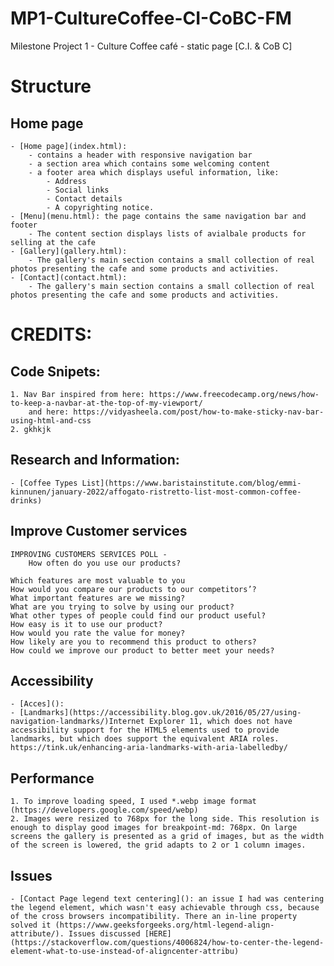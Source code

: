 # MP1-CultureCoffee-CI-CoBC-FM
Milestone Project 1 - Culture Coffee  café - static page [C.I. &amp; CoB C]



# Structure
## Home page
    - [Home page](index.html):
        - contains a header with responsive navigation bar
        - a section area which contains some welcoming content
        - a footer area which displays useful information, like:
            - Address
            - Social links
            - Contact details
            - A copyrighting notice.
    - [Menu](menu.html): the page contains the same navigation bar and footer
        - The content section displays lists of avialbale products for selling at the cafe
    - [Gallery](gallery.html): 
        - The gallery's main section contains a small collection of real photos presenting the cafe and some products and activities.
    - [Contact](contact.html): 
        - The gallery's main section contains a small collection of real photos presenting the cafe and some products and activities.


# CREDITS:
## Code Snipets:
    1. Nav Bar inspired from here: https://www.freecodecamp.org/news/how-to-keep-a-navbar-at-the-top-of-my-viewport/
        and here: https://vidyasheela.com/post/how-to-make-sticky-nav-bar-using-html-and-css
    2. gkhkjk
## Research and Information:
    - [Coffee Types List](https://www.baristainstitute.com/blog/emmi-kinnunen/january-2022/affogato-ristretto-list-most-common-coffee-drinks)

## Improve Customer services
    IMPROVING CUSTOMERS SERVICES POLL - 
        How often do you use our products?

    Which features are most valuable to you
    How would you compare our products to our competitors’?
    What important features are we missing?
    What are you trying to solve by using our product?
    What other types of people could find our product useful?
    How easy is it to use our product?
    How would you rate the value for money?
    How likely are you to recommend this product to others?
    How could we improve our product to better meet your needs? 
## Accessibility
    - [Acces]():
    - [Landmarks](https://accessibility.blog.gov.uk/2016/05/27/using-navigation-landmarks/)Internet Explorer 11, which does not have accessibility support for the HTML5 elements used to provide landmarks, but which does support the equivalent ARIA roles. 
    https://tink.uk/enhancing-aria-landmarks-with-aria-labelledby/

## Performance
    1. To improve loading speed, I used *.webp image format  (https://developers.google.com/speed/webp)
    2. Images were resized to 768px for the long side. This resolution is enough to display good images for breakpoint-md: 768px. On large screens the gallery is presented as a grid of images, but as the width of the screen is lowered, the grid adapts to 2 or 1 column images.
## Issues
    - [Contact Page legend text centering](): an issue I had was centering the legend element, which wasn't easy achievable through css, because of the cross browsers incompatibility. There an in-line property solved it (https://www.geeksforgeeks.org/html-legend-align-attribute/). Issues discussed [HERE](https://stackoverflow.com/questions/4006824/how-to-center-the-legend-element-what-to-use-instead-of-aligncenter-attribu)
